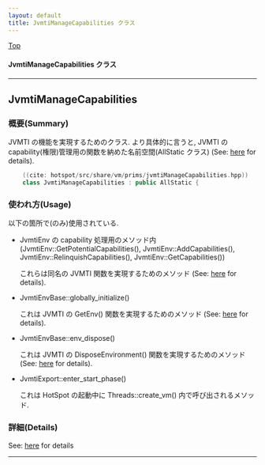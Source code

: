 ```yaml
---
layout: default
title: JvmtiManageCapabilities クラス 
---
```

[Top](../index.html)

#### JvmtiManageCapabilities クラス 



---
## <a name="no86ROvftI" id="no86ROvftI">JvmtiManageCapabilities</a>

### 概要(Summary)
JVMTI の機能を実現するためのクラス. 
より具体的に言うと, JVMTI の capability(権限)管理用の関数を納めた名前空間(AllStatic クラス) (See: [here](no2935trw.html) for details).


```cpp
    ((cite: hotspot/src/share/vm/prims/jvmtiManageCapabilities.hpp))
    class JvmtiManageCapabilities : public AllStatic {
```

### 使われ方(Usage)
以下の箇所で(のみ)使用されている.

* JvmtiEnv の capability 処理用のメソッド内
  (JvmtiEnv::GetPotentialCapabilities(), JvmtiEnv::AddCapabilities(),
  JvmtiEnv::RelinquishCapabilities(), JvmtiEnv::GetCapabilities())

  これらは同名の JVMTI 関数を実現するためのメソッド (See: [here](no2935trw.html) for details).

* JvmtiEnvBase::globally_initialize()

  これは JVMTI の GetEnv() 関数を実現するためのメソッド (See: [here](no30592Ee.html) for details).

* JvmtiEnvBase::env_dispose()

  これは JVMTI の DisposeEnvironment() 関数を実現するためのメソッド (See: [here](no2935HVZ.html) for details).

* JvmtiExport::enter_start_phase()

  これは HotSpot の起動中に Threads::create_vm() 内で呼び出されるメソッド.




### 詳細(Details)
See: [here](../doxygen/classJvmtiManageCapabilities.html) for details

---
